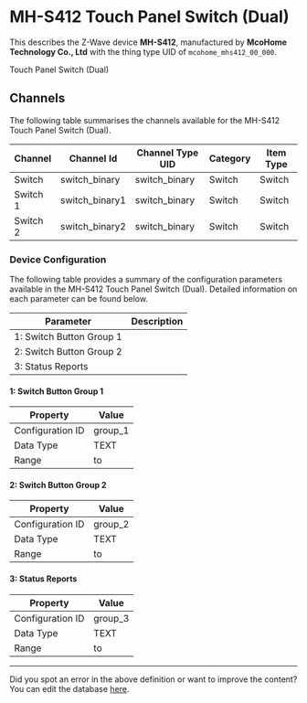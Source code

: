 
# MH-S412 Touch Panel Switch (Dual)

This describes the Z-Wave device **MH-S412**, manufactured by **McoHome Technology Co., Ltd** with the thing type UID of ```mcohome_mhs412_00_000```. 

Touch Panel Switch (Dual)

## Channels
The following table summarises the channels available for the MH-S412 Touch Panel Switch (Dual).

| Channel | Channel Id | Channel Type UID | Category | Item Type |
|---------|------------|------------------|----------|-----------|
| Switch | switch_binary | switch_binary | Switch | Switch |
| Switch 1 | switch_binary1 | switch_binary | Switch | Switch |
| Switch 2 | switch_binary2 | switch_binary | Switch | Switch |




### Device Configuration
The following table provides a summary of the configuration parameters available in the MH-S412 Touch Panel Switch (Dual).
Detailed information on each parameter can be found below.

| Parameter   | Description |
|-------------|-------------|
| 1: Switch Button Group 1 |  |
| 2: Switch Button Group 2 |  |
| 3: Status Reports |  |




#### 1: Switch Button Group 1




| Property         | Value    |
|------------------|----------|
| Configuration ID | group_1 |
| Data Type        | TEXT |
| Range |  to  |






#### 2: Switch Button Group 2




| Property         | Value    |
|------------------|----------|
| Configuration ID | group_2 |
| Data Type        | TEXT |
| Range |  to  |






#### 3: Status Reports




| Property         | Value    |
|------------------|----------|
| Configuration ID | group_3 |
| Data Type        | TEXT |
| Range |  to  |






---

Did you spot an error in the above definition or want to improve the content?
You can edit the database [here](http://www.cd-jackson.com/index.php/zwave/zwave-device-database/zwave-device-list/devicesummary/272).

